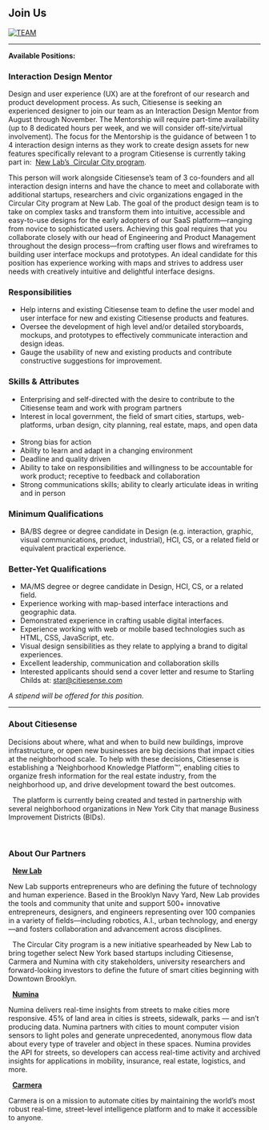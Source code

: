 ## Join Us 

[![TEAM](https://scontent-lga3-1.xx.fbcdn.net/v/t1.0-9/16997905_1373458609342299_8591615380535575814_n.jpg?_nc_cat=0&oh=ebe73e1a95b9cff6404c9065c9d38b7a&oe=5C0DE6A5)](https://youtu.be/u31hUZWyzjE)
__________

**Available Positions:**

### Interaction Design Mentor

Design and user experience (UX) are at the forefront of our research and product development process. As such, Citiesense is seeking an experienced designer to join our team as an Interaction Design Mentor from August through November. The Mentorship will require part-time availability (up to 8 dedicated hours per week, and we will consider off-site/virtual involvement). The focus for the Mentorship is the guidance of between 1 to 4 interaction design interns as they work to create design assets for new features specifically relevant to a program Citiesense is currently taking part in:  [New Lab’s  Circular City program](https://newlab.com/announcements/new-lab-city-the-circular-city/).

This person will work alongside Citiesense’s team of 3 co-founders and all interaction design interns and have the chance to meet and collaborate with additional startups, researchers and civic organizations engaged in the Circular City program at New Lab. The goal of the product design team is to take on complex tasks and transform them into intuitive, accessible and easy-to-use designs for the early adopters of our SaaS platform—ranging from novice to sophisticated users. Achieving this goal requires that you collaborate closely with our head of Engineering and Product Management throughout the design process—from crafting user flows and wireframes to building user interface mockups and prototypes. An ideal candidate for this position has experience working with maps and strives to address user needs with creatively intuitive and delightful interface designs.

### Responsibilities

- Help interns and existing Citiesense team to define the user model and user interface for new and existing Citiesense products and features.
- Oversee the development of high level and/or detailed storyboards, mockups, and prototypes to effectively communicate interaction and design ideas.
- Gauge the usability of new and existing products and contribute constructive suggestions for improvement.

### Skills & Attributes
- Enterprising and self-directed with the desire to contribute to the Citiesense team and work with program partners
- Interest in local government, the field of smart cities, startups, web-platforms, urban design, city planning, real estate, maps, and open data  
- Strong bias for action
- Ability to learn and adapt in a changing environment
- Deadline and quality driven
- Ability to take on responsibilities and willingness to be accountable for work product; receptive to feedback and collaboration
- Strong communications skills; ability to clearly articulate ideas in writing and in person


### Minimum Qualifications
- BA/BS degree or degree candidate in Design (e.g. interaction, graphic, visual communications, product, industrial), HCI, CS, or a related field or equivalent practical experience.

### Better-Yet Qualifications
- MA/MS degree or degree candidate in Design, HCI, CS, or a related field.
- Experience working with map-based interface interactions and geographic data.
- Demonstrated experience in crafting usable digital interfaces.
- Experience working with web or mobile based technologies such as HTML, CSS, JavaScript, etc.
- Visual design sensibilities as they relate to applying a brand to digital experiences.
- Excellent leadership, communication and collaboration skills
- Interested applicants should send a cover letter and resume to Starling Childs at: star@citiesense.com

*A stipend will be offered for this position.*

__________

### About Citiesense

Decisions about where, what and when to build new buildings, improve infrastructure, or open new businesses are big decisions that impact cities at the neighborhood scale. To help with these decisions, Citiesense is establishing a ‘Neighborhood Knowledge Platform™’, enabling cities to organize fresh information for the real estate industry, from the neighborhood up, and drive development toward the best outcomes.

 
The platform is currently being created and tested in partnership with several neighborhood organizations in New York City that manage Business Improvement Districts (BIDs).

 
### About Our Partners

 
**[New Lab](https://newlab.com/)**

New Lab supports entrepreneurs who are defining the future of technology and human experience. Based in the Brooklyn Navy Yard, New Lab provides the tools and community that unite and support 500+ innovative entrepreneurs, designers, and engineers representing over 100 companies in a variety of fields—including robotics, A.I., urban technology, and energy—and fosters collaboration and advancement across disciplines.

 
The Circular City program is a new initiative spearheaded by New Lab to bring together select New York based startups including Citiesense, Carmera and Numina with city stakeholders, university researchers and forward-looking investors to define the future of smart cities beginning with Downtown Brooklyn.

 
**[Numina](http://www.numina.co/)**

Numina delivers real-time insights from streets to make cities more responsive. 45% of land area in cities is streets, sidewalk, parks — and isn’t producing data. Numina partners with cities to mount computer vision sensors to light poles and generate unprecedented, anonymous flow data about every type of traveler and object in these spaces. Numina provides the API for streets, so developers can access real-time activity and archived insights for applications in mobility, insurance, real estate, logistics, and more.

 
**[Carmera](https://www.carmera.com/)**

Carmera is on a mission to automate cities by maintaining the world’s most robust real-time, street-level intelligence platform and to make it accessible to anyone.
